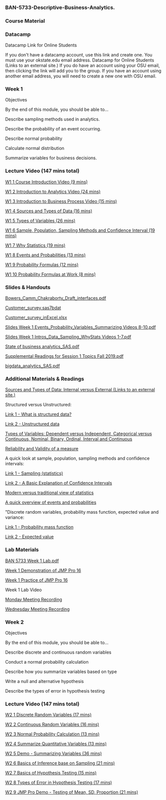 
### BAN-5733-Descriptive-Business-Analytics.

### Course Material


### Datacamp

Datacamp Link for Online Students

If you don't have a datacamp account, use this link and create one.  You must use your okstate.edu email address. 
Datacamp for Online Students (Links to an external site.) If you do have an account using your OSU email, then clicking the link will add you to the group.  If you have an account using another email address, you will need to create a new one with OSU email. 





### Week 1

Objectives

By the end of this module, you should be able to...

Describe sampling methods used in analytics.

Describe the probability of an event occurring.

Describe normal probability

Calculate normal distribution

Summarize variables for business decisions.



### Lecture Video (147 mins total)

[W1 1 Course Introduction Video (9 mins)](https://youtu.be/_XZLtjv83Ek)

[W1 2 Introduction to Analytics Video (24 mins)](https://youtu.be/7zS4Tf3fa6I)

[W1 3 Introduction to Business Process Video (15 mins)](https://youtu.be/-BEKRLxpfis)

[W1 4 Sources and Types of Data (16 mins)](https://youtu.be/lmoIZk1InBw)

[W1 5 Types of Variables (26 mins)](https://youtu.be/5Hj6QfcMuPg)

[W1 6 Sample, Population, Sampling Methods and Confidence Interval (19 mins)](https://youtu.be/b406JDgP4Sk)

[W1 7 Why Statistics (19 mins)](https://youtu.be/Ah6LbD1Htxc)

[W1 8 Events and Probabilities (13 mins)](https://youtu.be/E42MOW0mZPk)

[W1 9 Probability Formulas (12 mins)](https://youtu.be/3DGcELQtBuM)

[W1 10 Probability Formulas at Work (8 mins)](https://youtu.be/UQfixxigwK0)

### Slides & Handouts	

[Bowers_Camm_Chakraborty_Draft_interfaces.pdf](https://github.com/mosesmarin/MSBAnDS/blob/main/BAN-5733/Bowers_Camm_Chakraborty_Draft_interfaces.pdf)

[Customer_survey.sas7bdat](https://github.com/mosesmarin/MSBAnDS/blob/main/BAN-5733/Customer_survey.sas7bdat)

[Customer_survey_inExcel.xlsx](https://github.com/mosesmarin/MSBAnDS/blob/main/BAN-5733/Customer_survey_inExcel.xlsx)

[Slides Week 1 Events_Probability_Variables_Summarizing Videos 8-10.pdf](https://github.com/mosesmarin/MSBAnDS/blob/main/BAN-5733/Slides%20Week%201%20Events_Probability_Variables_Summarizing%20Videos%208-10.pdf)

[Slides Week 1 Intros_Data_Sampling_WhyStats Videos 1-7.pdf](https://github.com/mosesmarin/MSBAnDS/blob/main/BAN-5733/Slides%20Week%201%20Intros_Data_Sampling_WhyStats%20Videos%201-7.pdf)

[State of business analytics_SAS.pdf](https://github.com/mosesmarin/MSBAnDS/blob/main/BAN-5733/State%20of%20business%20analytics_SAS.pdf)

[Supplemental Readings for Session 1 Topics Fall 2019.pdf](https://github.com/mosesmarin/MSBAnDS/blob/main/BAN-5733/Supplemental%20Readings%20for%20Session%201%20Topics%20Fall%202019.pdf)

[bigdata_analytics_SAS.pdf](https://github.com/mosesmarin/MSBAnDS/blob/main/BAN-5733/bigdata_analytics_SAS.pdf)

### Additional Materials & Readings

[Sources and Types of Data: Internal versus External (Links to an external site.)](http://www.yourarticlelibrary.com/marketing/sources-of-marketing-research-a-internal-b-external-sources-of-marketing-research/25860/)

Structured versus Unstructured:

[Link 1 - What is structured data?](http://www.webopedia.com/TERM/S/structured_data.html)

[Link 2 - Unstructured data](https://en.wikipedia.org/wiki/Unstructured_data)

[Types of Variables: Dependent versus Independent, Categorical versus Continuous, Nominal, Binary, Ordinal, Interval and Continuous](https://statistics.laerd.com/statistical-guides/types-of-variable.php)

[Reliability and Validity of a measure](http://www.socialresearchmethods.net/kb/relandval.php)

A quick look at sample, population, sampling methods and confidence intervals:

[Link 1 - Sampling (statistics)](https://en.wikipedia.org/wiki/Sampling_(statistics))

[Link 2 - A Basic Explanation of Confidence Intervals](https://www.census.gov/programs-surveys/saipe/guidance/confidence-intervals.html)

[Modern versus traditional view of statistics](https://medium.com/@Metiora/traditional-vs-modern-data-science-6f8b2fc0df27)

[A quick overview of events and probabilities](http://en.wikipedia.org/wiki/Probability#Mathematical_treatment)

"Discrete random variables, probability mass function, expected value and variance:

[Link 1 - Probability mass function](https://en.wikipedia.org/wiki/Probability_mass_function)

[Link 2 - Expected value](https://en.wikipedia.org/wiki/Expected_value)


### Lab Materials

[BAN 5733 Week 1 Lab.pdf](https://github.com/mosesmarin/MSBAnDS/blob/main/BAN-5733/BAN%205733%20Week%201%20Lab.pdf)

[Week 1 Demonstration of JMP Pro 16](https://github.com/mosesmarin/MSBAnDS/blob/main/BAN-5733/Week%201%20Demonstration%20of%20JMP%20Pro%2016.pdf)

[Week 1 Practice of JMP Pro 16](https://github.com/mosesmarin/MSBAnDS/blob/main/BAN-5733/Week%201%20Practice%20of%20JMP%20Pro%2016.pdf)

Week 1 Lab Video

[Monday Meeting Recording](https://youtu.be/BiZqQyoYu1c)

[Wednesday Meeting Recording](https://youtu.be/GVp54Np1HmQ)


### Week 2

Objectives

By the end of this module, you should be able to...

Describe discrete and continuous random variables

Conduct a normal probability calculation

Describe how you summarize variables based on type

Write a null and alternative hypothesis 

Describe the types of error in hypothesis testing



### Lecture Video (147 mins total)

[W2 1 Discrete Random Variables (17 mins)](https://youtu.be/VkPL23dk6ZU)

[W2 2 Continuous Random Variables (16 mins)](https://youtu.be/l1LWZ8BxgLo)

[W2 3 Normal Probability Calculation (13 mins)](https://youtu.be/M7eMEZC-Tg8)

[W2 4 Summarize Quantitative Variables (13 mins)](https://youtu.be/uFxe07LSi9M)

[W2 5 Demo - Summarizing Variables (36 mins)](https://youtu.be/WuLjjYSzvSk)

[W2 6 Basics of Inference base on Sampling (21 mins)](https://youtu.be/ATAdRgItR4E)

[W2 7 Basics of Hypothesis Testing (15 mins)](https://youtu.be/mUv3o9LDMDk)

[W2 8 Types of Error in Hypothesis Testing (17 mins)](https://youtu.be/Tpbf-4FKFw0)

[W2 9 JMP Pro Demo - Testing of Mean, SD, Proportion (21 mins)](https://youtu.be/mHgmjU9CRfw)




